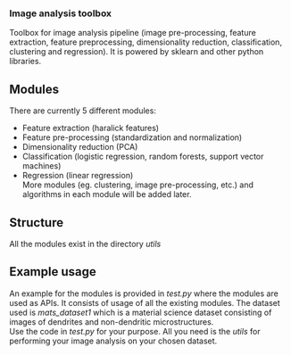 ### Image analysis toolbox
Toolbox for image analysis pipeline (image pre-processing, feature extraction, feature preprocessing, dimensionality reduction, classification, clustering and regression). It is powered by sklearn and other python libraries.

## Modules
There are currently 5 different modules:
* Feature extraction (haralick features)
* Feature pre-processing (standardization and normalization)
* Dimensionality reduction (PCA)
* Classification (logistic regression, random forests, support vector machines)
* Regression (linear regression)  
More modules (eg. clustering, image pre-processing, etc.) and algorithms in each module will be added later.  

## Structure
All the modules exist in the directory *utils*

## Example usage
An example for the modules is provided in *test.py* where the modules are used as APIs.
It consists of usage of all the existing modules. The dataset used is 
*mats_dataset1* which is a material science dataset consisting of images of dendrites and non-dendritic microstructures.  
Use the code in *test.py* for your purpose. All you need is the *utils* for performing your image analysis on your chosen dataset.


 
